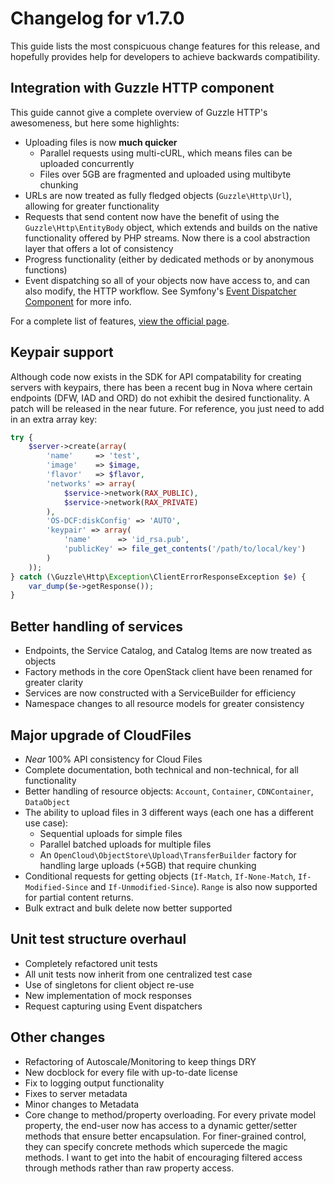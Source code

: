 # Changelog for v1.7.0

This guide lists the most conspicuous change features for this release, and hopefully provides help for developers to
achieve backwards compatibility.

## Integration with Guzzle HTTP component

This guide cannot give a complete overview of Guzzle HTTP's awesomeness, but here some highlights:

 - Uploading files is now __much quicker__
   - Parallel requests using multi-cURL, which means files can be uploaded concurrently
   - Files over 5GB are fragmented and uploaded using multibyte chunking
 - URLs are now treated as fully fledged objects (`Guzzle\Http\Url`), allowing for greater functionality
 - Requests that send content now have the benefit of using the `Guzzle\Http\EntityBody` object, which extends and builds on the
 native functionality offered by PHP streams. Now there is a cool abstraction layer that offers a lot of consistency
 - Progress functionality (either by dedicated methods or by anonymous functions)
 - Event dispatching so all of your objects now have access to, and can also modify, the HTTP workflow. See Symfony's [Event Dispatcher Component](http://symfony.com/doc/current/components/event_dispatcher/introduction.html) for more info.

For a complete list of features, [view the official page](http://guzzlephp.org).

## Keypair support

Although code now exists in the SDK for API compatability for creating servers with keypairs, there has been
a recent bug in Nova where certain endpoints (DFW, IAD and ORD) do not exhibit the desired functionality. A patch will
be released in the near future. For reference, you just need to add in an extra array key:

```php
try {
    $server->create(array(
        'name'     => 'test',
        'image'    => $image,
        'flavor'   => $flavor,
        'networks' => array(
            $service->network(RAX_PUBLIC),
            $service->network(RAX_PRIVATE)
        ),
        'OS-DCF:diskConfig' => 'AUTO',
        'keypair' => array(
            'name'      => 'id_rsa.pub',
            'publicKey' => file_get_contents('/path/to/local/key')
        )
    ));
} catch (\Guzzle\Http\Exception\ClientErrorResponseException $e) {
    var_dump($e->getResponse());
}
```

## Better handling of services

 - Endpoints, the Service Catalog, and Catalog Items are now treated as objects
 - Factory methods in the core OpenStack client have been renamed for greater clarity
 - Services are now constructed with a ServiceBuilder for efficiency
 - Namespace changes to all resource models for greater consistency

## Major upgrade of CloudFiles

 - _Near_ 100% API consistency for Cloud Files
 - Complete documentation, both technical and non-technical, for all functionality
 - Better handling of resource objects: `Account`, `Container`, `CDNContainer`, `DataObject`
 - The ability to upload files in 3 different ways (each one has a different use case):
   - Sequential uploads for simple files
   - Parallel batched uploads for multiple files
   - An `OpenCloud\ObjectStore\Upload\TransferBuilder` factory for handling large uploads (+5GB) that require chunking
 - Conditional requests for getting objects (`If-Match`, `If-None-Match`, `If-Modified-Since` and `If-Unmodified-Since`).
  `Range` is also now supported for partial content returns.
 - Bulk extract and bulk delete now better supported

## Unit test structure overhaul

 - Completely refactored unit tests
  - All unit tests now inherit from one centralized test case
  - Use of singletons for client object re-use
  - New implementation of mock responses
  - Request capturing using Event dispatchers

## Other changes

 - Refactoring of Autoscale/Monitoring to keep things DRY
 - New docblock for every file with up-to-date license
 - Fix to logging output functionality
 - Fixes to server metadata
 - Minor changes to Metadata
 - Core change to method/property overloading. For every private model property, the end-user now has access to a
 dynamic getter/setter methods that ensure better encapsulation. For finer-grained control, they can specify concrete
 methods which supercede the magic methods. I want to get into the habit of encouraging filtered access through methods
 rather than raw property access.
